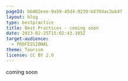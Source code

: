 ```yaml
---
pageId: bb482eee-9a59-45d4-9239-b870dac3ab47
layout: blog
type: bestpractice
title: Best Practices - coming soon
date: 2023-02-25T15:02:43.105Z
target-audience:
  - PROFESSIONAL
theme: Tourism
license: CC BY 2.0
---
```

coming soon